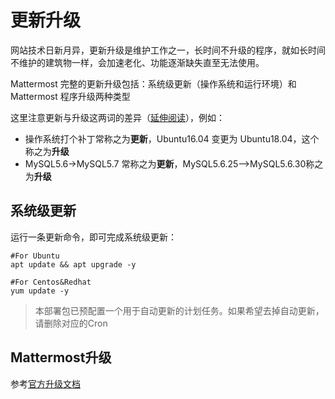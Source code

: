 # 更新升级

网站技术日新月异，更新升级是维护工作之一，长时间不升级的程序，就如长时间不维护的建筑物一样，会加速老化、功能逐渐缺失直至无法使用。  

Mattermost 完整的更新升级包括：系统级更新（操作系统和运行环境）和 Mattermost 程序升级两种类型

这里注意更新与升级这两词的差异（[延伸阅读](https://support.websoft9.com/docs/faq/tech-upgrade.html#更新-vs-升级)），例如：
- 操作系统打个补丁常称之为**更新**，Ubuntu16.04 变更为 Ubuntu18.04，这个称之为**升级**
- MySQL5.6->MySQL5.7 常称之为**更新**，MySQL5.6.25-->MySQL5.6.30称之为**升级**

## 系统级更新

运行一条更新命令，即可完成系统级更新：

``` shell
#For Ubuntu
apt update && apt upgrade -y

#For Centos&Redhat
yum update -y
```
> 本部署包已预配置一个用于自动更新的计划任务。如果希望去掉自动更新，请删除对应的Cron


## Mattermost升级

参考[官方升级文档](https://docs.mattermost.com/administration/upgrade.html)